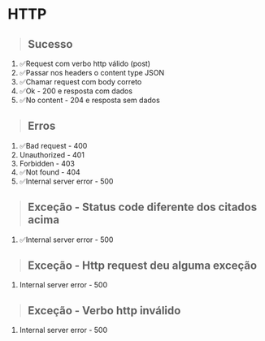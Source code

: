 # HTTP

> ## Sucesso
1. ✅Request com verbo http válido (post)
2. ✅Passar nos headers o content type JSON
3. ✅Chamar request com body correto
4. ✅Ok - 200 e resposta com dados
5. ✅No content - 204 e resposta sem dados

> ## Erros
1. ✅Bad request - 400
2. Unauthorized - 401
3. Forbidden - 403
4. ✅Not found - 404
5. ✅Internal server error - 500

> ## Exceção - Status code diferente dos citados acima
1. ✅Internal server error - 500

> ## Exceção - Http request deu alguma exceção
1. Internal server error - 500

> ## Exceção - Verbo http inválido
1. Internal server error - 500